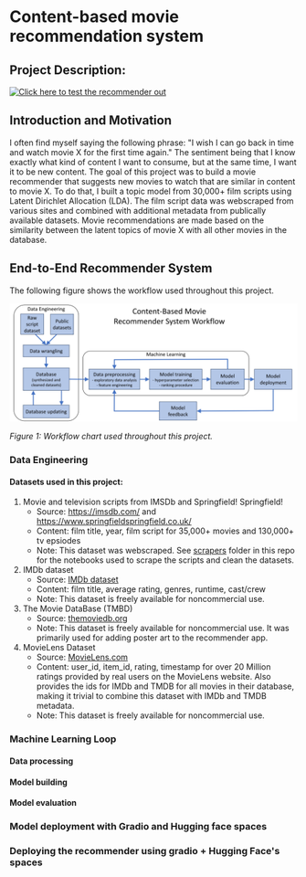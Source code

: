 # Content-based movie recommendation system

## Project Description: 

[![Click here to test the recommender out](https://github.com/nfasano/movie_recommender/blob/main/images/test.png)](https://nmfasano5-content-based-movie-recommendation-system.hf.space)

## Introduction and Motivation
I often find myself saying the following phrase: "I wish I can go back in time and watch movie X for the first time again." The sentiment being that I know exactly what kind of content I want to consume, but at the same time, I want it to be new content. The goal of this project was to build a movie recommender that suggests new movies to watch that are similar in content to movie X. To do that, I built a topic model from 30,000+ film scripts using Latent Dirichlet Allocation (LDA). The film script data was webscraped from various sites and combined with additional metadata from publically available datasets. Movie recommendations are made based on the similarity between the latent topics of movie X with all other movies in the database.

## End-to-End Recommender System
The following figure shows the workflow used throughout this project. 

<p align="center">
<picture>
<img src="https://github.com/nfasano/movie_recsys/blob/main/movie_rec_pipeline.jpg" alt="drawing" width="800"/> 
</picture>
</p>

*Figure 1: Workflow chart used throughout this project.* 

### Data Engineering

#### Datasets used in this project:
1) Movie and television scripts from IMSDb and Springfield! Springfield!
    - Source: https://imsdb.com/ and https://www.springfieldspringfield.co.uk/
    - Content: film title, year, film script for 35,000+ movies and 130,000+ tv epsiodes 
    - Note: This dataset was webscraped. See [scrapers](https://github.com/nfasano/movie_recsys/tree/main/database_film_scripts) folder in this repo for the notebooks used to scrape the scripts and clean the datasets.
2) IMDb dataset
    - Source: [IMDb dataset](https://www.imdb.com/interfaces/)
    - Content: film title, average rating, genres, runtime, cast/crew 
    - Note: This dataset is freely available for noncommercial use.
3) The Movie DataBase (TMBD)
    - Source: [themoviedb.org](https://www.themoviedb.org/?language=en-US)
    - Note: This dataset is freely available for noncommercial use. It was primarily used for adding poster art to the recommender app.
4) MovieLens Dataset
    - Source: [MovieLens.com](https://movielens.org/home)
    - Content: user_id, item_id, rating, timestamp for over 20 Million ratings provided by real users on the MovieLens website. Also provides the ids for IMDb and TMDB for all movies in their database, making it trivial to combine this dataset with IMDb and TMDB metadata.
    - Note: This dataset is freely available for noncommercial use.
  
### Machine Learning Loop
#### Data processing
#### Model building
#### Model evaluation

### Model deployment with Gradio and Hugging face spaces

### Deploying the recommender using gradio + Hugging Face's spaces




